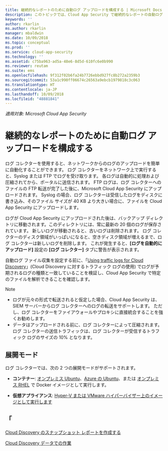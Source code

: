 ```yaml
---
title: 継続的なレポートのために自動ログ アップロードを構成する | Microsoft Docs
description: このトピックでは、Cloud App Security で継続的なレポートの自動ログ アップロードを構成するプロセスについて説明します。
keywords: ''
author: rkarlin
ms.author: rkarlin
manager: mbaldwin
ms.date: 10/09/2018
ms.topic: conceptual
ms.prod: ''
ms.service: cloud-app-security
ms.technology: ''
ms.assetid: c75ba963-ad5a-48e6-8d5d-610fc6e0b990
ms.reviewer: reutam
ms.suite: ems
ms.openlocfilehash: 9f312f02b6fa24b7726ebbd927fc8b272a2359b3
ms.sourcegitcommit: 53a1c990ff06674c26563a9ebcb1979818c3c063
ms.translationtype: HT
ms.contentlocale: ja-JP
ms.lasthandoff: 10/09/2018
ms.locfileid: "48881841"
---
```

*適用対象: Microsoft Cloud App Security*


# <a name="configure-automatic-log-upload-for-continuous-reports"></a>継続的なレポートのために自動ログ アップロードを構成する


ログ コレクターを使用すると、ネットワークからのログのアップロードを簡単に自動化することができます。 ログ コレクターをネットワーク上で実行すると、Syslog または FTP でログを受け取ります。 各ログは自動的に処理および圧縮されてから、ポータルに送信されます。 FTP ログは、ログ コレクターへのファイルの FTP 転送が完了した後に、Microsoft Cloud App Security にアップロードされます。  Syslog の場合、ログ コレクターは受信したログをディスクに書き込み、そのファイル サイズが 40 KB より大きい場合に、ファイルを Cloud App Security にアップロードします。 

ログが Cloud App Security にアップロードされた後は、バックアップ ディレクトリに移動されます。このディレクトリには、常に最新の 20 個のログが保存されています。 新しいログが移動されると、古いログは削除されます。 ログ コレクターのディスク領域がいっぱいになると、空きディスク領域が増えるまで、ログ コレクターは新しいログを削除します。 これが発生すると、**[ログを自動的にアップロード]** 設定の **[ログ コレクター]** タブに警告が表示されます。

自動ログ ファイル収集を設定する前に、「[Using traffic logs for Cloud Discovery](create-snapshot-cloud-discovery-reports.md#log-format)」(Cloud Discovery に対するトラフィック ログの使用) でログが予期されるログの種類と一致していることを検証し、Cloud App Security で特定のファイルを解析できることを確認します。


> [!NOTE]
>-  ログが元々の形式で転送されると仮定した場合、Cloud App Security は、SIEM サーバーからログ コレクターへのログの転送をサポートします。 ただし、ログ コレクターをファイアウォールやプロキシに直接統合することを強くお勧めします。
>- データはアップロードされる前に、ログ コレクターによって圧縮されます。 ログ コレクターの送信トラフィックは、ログ コレクターが受信するトラフィック ログのサイズの 10% となります。 

## <a name="deployment-modes"></a>展開モード

ログ コレクターでは、次の 2 つの展開モードがサポートされます。

-   **コンテナー**: [オンプレミス Ubuntu](discovery-docker-ubuntu.md)、[Azure の Ubuntu](discovery-docker-ubuntu-azure.md)、または [オンプレミス RHEL](discovery-docker-ubuntu.md) で Docker イメージとして実行します。 

-   **仮想アプライアンス**: [Hyper-V または VMware ハイパーバイザー上のイメージとして実行します](configure-automatic-log-upload-for-continuous-reports.md)




## <a name="see-also"></a>「
 
[Cloud Discovery のスナップショット レポートを作成する](create-snapshot-cloud-discovery-reports.md)

[Cloud Discovery データでの作業](working-with-cloud-discovery-data.md)

